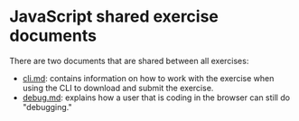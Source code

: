 # JavaScript shared exercise documents

There are two documents that are shared between all exercises:

- [cli.md][cli]: contains information on how to work with the exercise when using the CLI to download and submit the exercise.
- [debug.md][debug]: explains how a user that is coding in the browser can still do "debugging."

[cli]: ./cli.md
[debug]: ./debug.md

